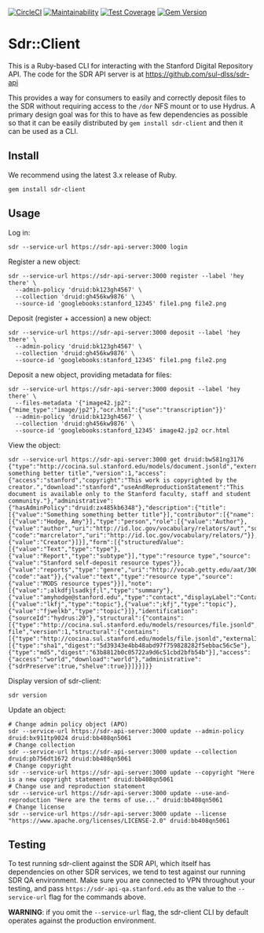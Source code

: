 [![CircleCI](https://circleci.com/gh/sul-dlss/sdr-client.svg?style=svg)](https://circleci.com/gh/sul-dlss/sdr-client)
[![Maintainability](https://api.codeclimate.com/v1/badges/1210855d46d4f424bf30/maintainability)](https://codeclimate.com/github/sul-dlss/sdr-client/maintainability)
[![Test Coverage](https://api.codeclimate.com/v1/badges/1210855d46d4f424bf30/test_coverage)](https://codeclimate.com/github/sul-dlss/sdr-client/test_coverage)
[![Gem Version](https://badge.fury.io/rb/sdr-client.svg)](https://badge.fury.io/rb/sdr-client)

# Sdr::Client

This is a Ruby-based CLI for interacting with the Stanford Digital Repository API. The code for the SDR API server is at https://github.com/sul-dlss/sdr-api

This provides a way for consumers to easily and correctly deposit files to the SDR without requiring access to the `/dor` NFS mount or to use Hydrus.  A primary design goal was for this to have as few dependencies as possible so that it can be easily distributed by `gem install sdr-client` and then it can be used as a CLI.

## Install

We recommend using the latest 3.x release of Ruby.

`gem install sdr-client`

## Usage

Log in:
```
sdr --service-url https://sdr-api-server:3000 login
```

Register a new object:
```
sdr --service-url https://sdr-api-server:3000 register --label 'hey there' \
  --admin-policy 'druid:bk123gh4567' \
  --collection 'druid:gh456kw9876' \
  --source-id 'googlebooks:stanford_12345' file1.png file2.png
```

Deposit (register + accession) a new object:
```
sdr --service-url https://sdr-api-server:3000 deposit --label 'hey there' \
  --admin-policy 'druid:bk123gh4567' \
  --collection 'druid:gh456kw9876' \
  --source-id 'googlebooks:stanford_12345' file1.png file2.png
```

Deposit a new object, providing metadata for files:
```
sdr --service-url https://sdr-api-server:3000 deposit --label 'hey there' \
  --files-metadata '{"image42.jp2":{"mime_type":"image/jp2"},"ocr.html":{"use":"transcription"}}'
  --admin-policy 'druid:bk123gh4567' \
  --collection 'druid:gh456kw9876' \
  --source-id 'googlebooks:stanford_12345' image42.jp2 ocr.html
```

View the object:
```
sdr --service-url https://sdr-api-server:3000 get druid:bw581ng3176
{"type":"http://cocina.sul.stanford.edu/models/document.jsonld","externalIdentifier":"druid:bw581ng3176","label":"Something something better title","version":1,"access":{"access":"stanford","copyright":"This work is copyrighted by the creator.","download":"stanford","useAndReproductionStatement":"This document is available only to the Stanford faculty, staff and student community."},"administrative":{"hasAdminPolicy":"druid:zx485kb6348"},"description":{"title":[{"value":"Something something better title"}],"contributor":[{"name":[{"value":"Hodge, Amy"}],"type":"person","role":[{"value":"Author"},{"value":"author","uri":"http://id.loc.gov/vocabulary/relators/aut","source":{"code":"marcrelator","uri":"http://id.loc.gov/vocabulary/relators/"}},{"value":"Creator"}]}],"form":[{"structuredValue":[{"value":"Text","type":"type"},{"value":"Report","type":"subtype"}],"type":"resource type","source":{"value":"Stanford self-deposit resource types"}},{"value":"reports","type":"genre","uri":"http://vocab.getty.edu/aat/300027267","source":{"code":"aat"}},{"value":"text","type":"resource type","source":{"value":"MODS resource types"}}],"note":[{"value":";alkdfjlsadkjf;l","type":"summary"},{"value":"amyhodge@stanford.edu","type":"contact","displayLabel":"Contact"}],"subject":[{"value":"lkfj","type":"topic"},{"value":";kfj","type":"topic"},{"value":"fjwelkb","type":"topic"}]},"identification":{"sourceId":"hydrus:20"},"structural":{"contains":[{"type":"http://cocina.sul.stanford.edu/models/resources/file.jsonld","externalIdentifier":"bw581ng3176_1","label":"Test file","version":1,"structural":{"contains":[{"type":"http://cocina.sul.stanford.edu/models/file.jsonld","externalIdentifier":"druid:bw581ng3176/test.txt","label":"test.txt","filename":"test.txt","size":11,"version":1,"hasMimeType":"text/plain","hasMessageDigests":[{"type":"sha1","digest":"5d39343e4bb48abd97f759828282f5ebbac56c5e"},{"type":"md5","digest":"63b8812b0c05722a9d6c51cbd2bfb54b"}],"access":{"access":"world","download":"world"},"administrative":{"sdrPreserve":true,"shelve":true}}]}}]}}
```

Display version of sdr-client:
```
sdr version
```

Update an object:
```
# Change admin policy object (APO)
sdr --service-url https://sdr-api-server:3000 update --admin-policy druid:bx911tp9024 druid:bb408qn5061
# Change collection
sdr --service-url https://sdr-api-server:3000 update --collection druid:pb756dt1672 druid:bb408qn5061
# Change copyright
sdr --service-url https://sdr-api-server:3000 update --copyright "Here is a new copyright statement" druid:bb408qn5061
# Change use and reproduction statement
sdr --service-url https://sdr-api-server:3000 update --use-and-reproduction "Here are the terms of use..." druid:bb408qn5061
# Change license
sdr --service-url https://sdr-api-server:3000 update --license "https://www.apache.org/licenses/LICENSE-2.0" druid:bb408qn5061

```


## Testing

To test running sdr-client against the SDR API, which itself has dependencies on other SDR services, we tend to test against our running SDR QA environment. Make sure you are connected to VPN throughout your testing, and pass `https://sdr-api-qa.stanford.edu` as the value to the `--service-url` flag for the commands above.

**WARNING**: if you omit the `--service-url` flag, the sdr-client CLI by default operates against the production environment.
